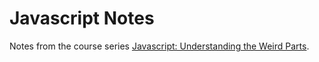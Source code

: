 # Javascript Notes

Notes from the course series [Javascript: Understanding the Weird Parts](https://www.udemy.com/understand-javascript/learn/v4/overview).
